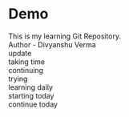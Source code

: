 # Demo
This is my learning Git Repository.
<br>
Author - Divyanshu Verma 
<br>
update
<br>
taking time 
<br>
continuing
<br>
trying
<br>
learning daily
<br>
starting today
<br>
continue today


